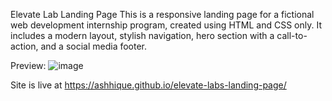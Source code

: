 Elevate Lab Landing Page
This is a responsive landing page for a fictional web development internship program, created using HTML and CSS only. It includes a modern layout, stylish navigation, hero section with a call-to-action, and a social media footer.

Preview:
![image](https://github.com/user-attachments/assets/841df9c4-896f-4978-b64d-ee3a934101a3)

Site is live at https://ashhique.github.io/elevate-labs-landing-page/
